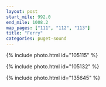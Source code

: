 ```yaml
---
layout: post
start_mile: 992.0
end_mile: 1008.2
map_pages: ["111", "112", "113"]
title: "Ferry"
categories: puget-sound
---
```


{% include photo.html id="105115" %}

{% include photo.html id="105132" %}

{% include photo.html id="135645" %}
